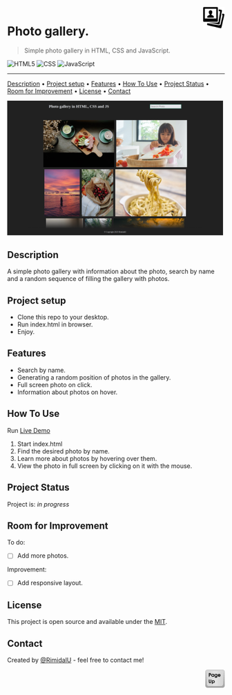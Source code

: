 <img src="./assets/photo-gallery.png" id="start" align="right" alt="Project logo" width="50" >

#  Photo gallery.

> Simple photo gallery in HTML, CSS and JavaScript.

![HTML5](https://img.shields.io/badge/html5-%23E34F26.svg?style=for-the-badge&logo=html5&logoColor=white)
![CSS](https://img.shields.io/badge/CSS3-1572B6?style=for-the-badge&logo=css3&logoColor=white)
![JavaScript](https://img.shields.io/badge/javascript-%23323330.svg?style=for-the-badge&logo=javascript&logoColor=%23F7DF1E)

---

[Description](#description) •
[Project setup](#project-setup) •
[Features](#features) •
[How To Use](#how-to-use) •
[Project Status](#project-status) •
[Room for Improvement](#room-for-improvement) •
[License](#license) •
[Contact](#contact)

<img src="./assets/home-page.png" width="500" />

## Description

A simple photo gallery with information about the photo, search by name and a random sequence of filling the gallery with photos.

## Project setup

- Clone this repo to your desktop.
- Run index.html in browser.
- Enjoy.

## Features
- Search by name.
- Generating a random position of photos in the gallery.
- Full screen photo on click.
- Information about photos on hover.

## How To Use

Run [Live Demo](https://simple-photogallery.netlify.app/)

1. Start index.html
2. Find the desired photo by name.
3. Learn more about photos by hovering over them.
4. View the photo in full screen by clicking on it with the mouse.

## Project Status

Project is: *in progress*

## Room for Improvement

To do:
- [ ] Add more photos.

Improvement:
- [ ] Add responsive layout.

## License

This project is open source and available under the [MIT](../LICENSE).

## Contact
Created by [@RimidalU](https://www.linkedin.com/in/uladzimir-stankevich/) - feel free to contact me!

<p align="right"><a href="#start"><img width="45rem" src="./assets/pageUp.svg"></a></p>

<!-- MARKDOWN LINKS & IMAGES -->

